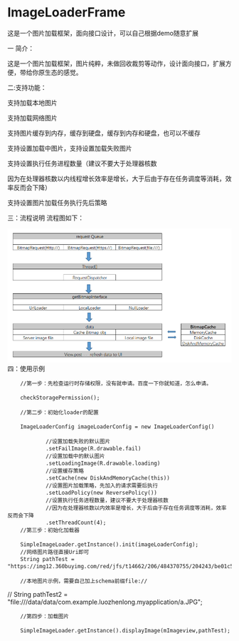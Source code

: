 # ImageLoaderFrame
这是一个图片加载框架，面向接口设计，可以自己根据demo随意扩展

一 简介：

这是一个图片加载框架，图片纯粹，未做回收裁剪等动作，设计面向接口，扩展方便，带给你原生态的感觉。

二:支持功能：

支持加载本地图片

支持加载网络图片

支持图片缓存到内存，缓存到硬盘，缓存到内存和硬盘，也可以不缓存

支持设置加载中图片，支持设置加载失败图片

支持设置执行任务进程数量（建议不要大于处理器核数

因为在处理器核数以内线程增长效率是增长，大于后由于存在任务调度等消耗，效率反而会下降）

支持设置图片加载任务执行先后策略

三：流程说明 流程图如下： 

 ![image](https://github.com/dpxiaolong/ImageLoaderFrame/blob/master/frame_flow.png)
四：使用示例

        //第一步：先检查运行时存储权限，没有就申请。百度一下你就知道，怎么申请。
        
        checkStoragePermission();
        
        //第二步：初始化loader的配置
        
        ImageLoaderConfig imageLoaderConfig = new ImageLoaderConfig()
        
                //设置加载失败的默认图片
                .setFailImage(R.drawable.fail)
                //设置加载中的默认图片
                .setLoadingImage(R.drawable.loading)
                //设置缓存策略
                .setCache(new DiskAndMemoryCache(this))
                //设置图片加载策略，先加入的请求需要后执行
                .setLoadPolicy(new ReversePolicy())
                //设置执行任务进程数量，建议不要大于处理器核数
                //因为在处理器核数以内效率是增长，大于后由于存在任务调度等消耗，效率反而会下降
                .setThreadCount(4);
        //第三步：初始化加载器
        
        SimpleImageLoader.getInstance().init(imageLoaderConfig);
        //网络图片路径直接Uri即可
        String pathTest = "https://img12.360buyimg.com/red/jfs/t14662/206/484370755/204243/be01c580/5a2f8866N2a94ffe8.jpg";
        
        //本地图片示例，需要自己加上schema前缀file://
        
//        String pathTest2 = "file:///data/data/com.example.luozhenlong.myapplication/a.JPG";

        //第四步：加载图片
        
        SimpleImageLoader.getInstance().displayImage(mImageview,pathTest);
        


